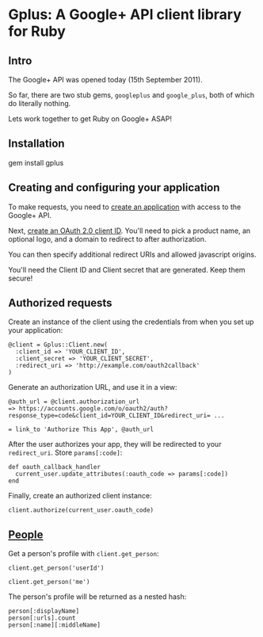 # Gplus: A Google+ API client library for Ruby

## Intro

The Google+ API was opened today (15th September 2011).

So far, there are two stub gems, `googleplus` and `google_plus`, both of which do literally nothing.

Lets work together to get Ruby on Google+ ASAP!

## Installation

gem install gplus

## Creating and configuring your application

To make requests, you need to [create an application](https://code.google.com/apis/console) with access to the Google+ API.

Next, [create an OAuth 2.0 client ID](http://code.google.com/apis/console#access). You'll need to pick a product name, an optional logo, and a domain to redirect to after authorization.

You can then specify additional redirect URIs and allowed javascript origins.

You'll need the Client ID and Client secret that are generated. Keep them secure!

## Authorized requests

Create an instance of the client using the credentials from when you set up your application:

    @client = Gplus::Client.new(
      :client_id => 'YOUR_CLIENT_ID',
      :client_secret => 'YOUR_CLIENT_SECRET',
      :redirect_uri => 'http://example.com/oauth2callback'
    )

Generate an authorization URL, and use it in a view:

    @auth_url = @client.authorization_url
    => https://accounts.google.com/o/oauth2/auth?response_type=code&client_id=YOUR_CLIENT_ID&redirect_uri= ...

    = link_to 'Authorize This App', @auth_url

After the user authorizes your app, they will be redirected to your `redirect_uri`. Store `params[:code]`:

    def oauth_callback_handler
      current_user.update_attributes(:oauth_code => params[:code])
    end

Finally, create an authorized client instance:

    client.authorize(current_user.oauth_code)

## [People](http://developers.google.com/+/api/latest/people)

Get a person's profile with `client.get_person`:

    client.get_person('userId')

    client.get_person('me')

The person's profile will be returned as a nested hash:

    person[:displayName]
    person[:urls].count
    person[:name][:middleName]
